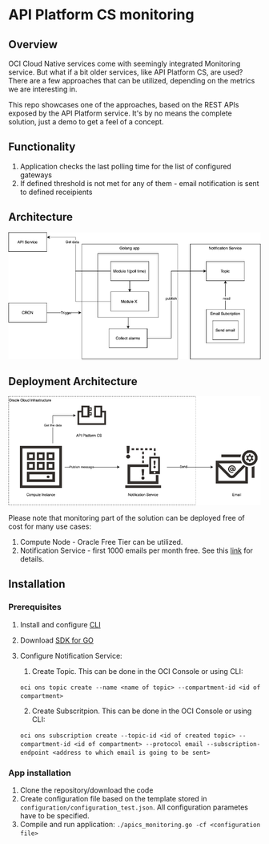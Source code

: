# API Platform CS monitoring

## Overview

OCI Cloud Native services come with seemingly integrated Monitoring service. But what if a bit older services, like API Platform CS, are used? There are a few approaches that can be utilized, depending on the metrics we are interesting in.

This repo showcases one of the approaches, based on the REST APIs exposed by the API Platform service. It's by no means the complete solution, just a demo to get a feel of a concept.

## Functionality

1. Application checks the last polling time for the list of configured gateways
2. If defined threshold is not met for any of them - email notification is sent to defined receipients

## Architecture

![Architecture](./img/architecture.png)


## Deployment Architecture

![Architecture](./img/deployment_architecture.png)

Please note that monitoring part of the solution can be deployed free of cost for many use cases:
1. Compute Node - Oracle Free Tier can be utilized.
2. Notification Service - first 1000 emails per month free. See this [link](https://www.oracle.com/cloud/systems-management/notifications/pricing.html) for details.

## Installation

### Prerequisites

1. Install and configure [CLI](https://docs.cloud.oracle.com/en-us/iaas/Content/API/Concepts/cliconcepts.htm)
2. Download [SDK for GO](https://docs.cloud.oracle.com/en-us/iaas/Content/API/SDKDocs/gosdk.htm)
3. Configure Notification Service:
    1. Create Topic. This can be done in the OCI Console or using CLI: 

    ```oci ons topic create --name <name of topic> --compartment-id <id of compartment>```

    2. Create Subscritpion. This can be done in the OCI Console or using CLI: 
    
    ```oci ons subscription create --topic-id <id of created topic> --compartment-id <id of compartment> --protocol email --subscription-endpoint <address to which email is going to be sent>```
    
### App installation

1. Clone the repository/download the code
2. Create configuration file based on the template stored in `configuration/configuration_test.json`. All configuration parametes have to be specified.
3. Compile and run application: `./apics_monitoring.go -cf <configuration file>`
 
